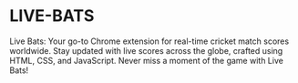 # LIVE-BATS
Live Bats: Your go-to Chrome extension for real-time cricket match scores worldwide. Stay updated with live scores across the globe, crafted using HTML, CSS, and JavaScript. Never miss a moment of the game with Live Bats!
